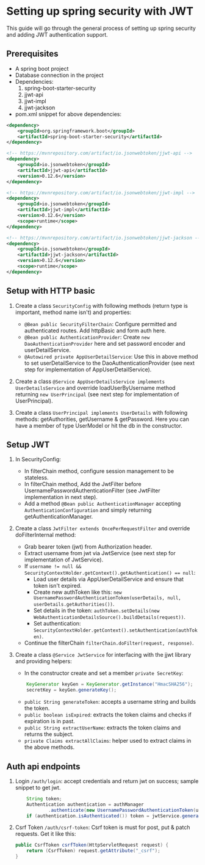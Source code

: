 #   Setting up spring security with JWT

This guide will go through the general process of setting up spring security and adding JWT authentication support.

##  Prerequisites
- A spring boot project
- Database connection in the project
- Dependencies:
    1. spring-boot-starter-security
    1. jjwt-api
    1. jjwt-impl
    1. jjwt-jackson
- pom.xml snippet for above dependencies:
```xml
<dependency>
    <groupId>org.springframework.boot</groupId>
    <artifactId>spring-boot-starter-security</artifactId>
</dependency>

<!-- https://mvnrepository.com/artifact/io.jsonwebtoken/jjwt-api -->
<dependency>
    <groupId>io.jsonwebtoken</groupId>
    <artifactId>jjwt-api</artifactId>
    <version>0.12.6</version>
</dependency>

<!-- https://mvnrepository.com/artifact/io.jsonwebtoken/jjwt-impl -->
<dependency>
    <groupId>io.jsonwebtoken</groupId>
    <artifactId>jjwt-impl</artifactId>
    <version>0.12.6</version>
    <scope>runtime</scope>
</dependency>

<!-- https://mvnrepository.com/artifact/io.jsonwebtoken/jjwt-jackson -->
<dependency>
    <groupId>io.jsonwebtoken</groupId>
    <artifactId>jjwt-jackson</artifactId>
    <version>0.12.6</version>
    <scope>runtime</scope>
</dependency>
```




##  Setup with HTTP basic
1.  Create a class `SecurityConfig` with following methods (return type is important, method name isn't) and properties:
    - `@Bean public SecurityFilterChain`: Configure permitted and authenticated routes. Add httpBasic and form auth here.
    - `@Bean public AuthenticationProvider`: Create `new DaoAuthenticationProvider` here and set password encoder and userDetailService.
    - `@Autowired private AppUserDetailService`: Use this in above method to set userDetailService to the DaoAuthenticationProvider (see next step for implementation of AppUserDetailService).

1.  Create a class `@Service AppUserDetailsService implements UserDetailsService` and override loadUserByUsername method returning `new UserPrincipal` (see next step for implementation of UserPrincipal).

1. Create a class `UserPrincipal implements UserDetails` with following methods: getAuthorities, getUsername & getPassword. Here you can have a member of type UserModel or hit the db in the constructor.

##  Setup JWT
1.  In SecurityConfig:
    - In filterChain method, configure session management to be stateless.
    - In filterChain method, Add the JwtFilter before UsernamePasswordAuthenticationFilter (see JwtFilter implementation in next step).
    - Add a method `@Bean public AuthenticationManager` accepting `AuthenticationConfiguration` and simply returning getAuthenticationManager.

1.  Create a class `JwtFilter extends OncePerRequestFilter` and override doFilterInternal method:
    - Grab bearer token (jwt) from Authorization header.
    - Extract username from jwt via JwtService (see next step for implementation of JwtService).
    - If `username != null && SecurityContextHolder.getContext().getAuthentication() == null`:
        - Load user details via AppUserDetailService and ensure that token isn't expired.
        - Create new authToken like this: `new UsernamePasswordAuthenticationToken(userDetails, null, userDetails.getAuthorities())`.
        - Set details in the token: `authToken.setDetails(new WebAuthenticationDetailsSource().buildDetails(request))`.
        - Set authentication: `SecurityContextHolder.getContext().setAuthentication(authToken)`.
    - Continue the filterChain `filterChain.doFilter(request, response)`.

1.  Create a class `@Service JwtService` for interfacing with the jjwt library and providing helpers:
    - In the constructor create and set a member `private SecretKey`:
    ```java
        KeyGenerator keyGen = KeyGenerator.getInstance("HmacSHA256");
        secretKey = keyGen.generateKey();
    ```

    - `public String generateToken`: accepts a username string and builds the token.
    - `public boolean isExpired`: extracts the token claims and checks if expiration is in past.
    - `public String extractUserName`: extracts the token claims and returns the subject.
    - `private Claims extractAllClaims`: helper used to extract claims in the above methods.

##  Auth api endpoints
1.  Login `/auth/login`: accept credentials and return jwt on success; sample snippet to get jwt.
    ```java
        String token;
        Authentication authentication = authManager
                .authenticate(new UsernamePasswordAuthenticationToken(user.name(), user.password()));
        if (authentication.isAuthenticated()) token = jwtService.generateToken(user.name());
    ```
1. Csrf Token `/auth/csrf-token`: Csrf token is must for post, put & patch requests. Get it like this:
    ```java
    public CsrfToken csrfToken(HttpServletRequest request) {
        return (CsrfToken) request.getAttribute("_csrf");
    }
    ```